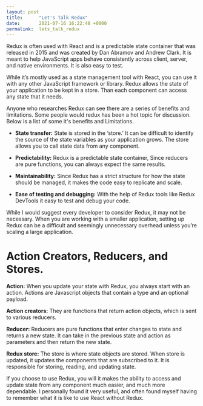 ```yaml
---
layout: post
title:      "Let's Talk Redux"
date:       2021-07-16 16:22:48 +0000
permalink:  lets_talk_redux
---
```



Redux is often used with React and is a predictable state container that was released in 2015 and was created by Dan Abramov and Andrew Clark. It is meant to help JavaScript apps behave consistently across client, server, and native environments. It is also easy to test. 

While it’s mostly used as a state management tool with React, you can use it with any other JavaScript framework or library. Redux allows the state of your application to be kept in a store. Than each component can access any state that it needs.

Anyone who researches Redux can see there are a series of benefits and limitations. Some people would redux has been a hot topic for discussion. Below is a list of some it's benefits and Limitations. 

* **State transfer:** State is stored in the ‘store.’ It can be difficult to identify the source of the state variables as your application grows.  The store allows you to call state data from any component.

* **Predictability:** Redux is a predictable state container, Since reducers are pure functions, you can always expect the same results. 

* **Maintainability:** Since Redux has a strict structure for how the state should be managed, it makes the code easy to replicate and scale.

* **Ease of testing and debugging:** With the help of Redux tools like Redux DevTools it easy to test and debug your code.

While I would suggest every developer to consider Redux, it may not be necessary. When you are working with a smaller application, setting up Redux can be a difficult and seemingly unnecessary overhead unless you’re scaling a large application.


# Action Creators, Reducers, and Stores. 

**Action:** When you update your state with Redux, you always start with an action. Actions are Javascript objects that contain a type and an optional payload.

**Action creators:** They are functions that return action objects, which is sent to various reducers.

**Reducer:** Reducers are pure functions that enter changes to state and returns a new state. It can take in the previous state and action as parameters and then return the new state.

**Redux store:** The store is where state objects are stored. When store is updated, it updates the components that are subscribed to it. It is responsible for storing, reading, and updating state.


If you choose to use Redux, you will it makes the ability to access and update state from any component much easier, and much more dependable. I personally found it very useful, and often found myself having to remember what it is like to use React without Redux. 
